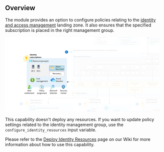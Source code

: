 <!-- markdownlint-disable first-line-h1 -->
## Overview

The module provides an option to configure policies relating to the [identity and access management][alz-identity] landing zone. It also ensures that the specified subscription is placed in the right management group.

![Overview of the Azure landing zones identity resources][alz_identity_overview]

This capability doesn't deploy any resources. If you want to update policy settings related to the identity management group, use the `configure_identity_resources` input variable.

Please refer to the [Deploy Identity Resources][wiki_deploy_identity_resources] page on our Wiki for more information about how to use this capability.

 [//]: # (*****************************)
 [//]: # (INSERT IMAGE REFERENCES BELOW)
 [//]: # (*****************************)

[alz_identity_overview]: media/terraform-caf-enterprise-scale-identity.png "A conceptual architecture diagram focusing on the identity resources for an Azure landing zone."

 [//]: # (************************)
 [//]: # (INSERT LINK LABELS BELOW)
 [//]: # (************************)

[alz-identity]: https://docs.microsoft.com/azure/cloud-adoption-framework/ready/enterprise-scale/identity-and-access-management

[wiki_deploy_identity_resources]: %5BExamples%5D-Deploy-Identity-Resources "Wiki - Deploy Identity Resources"
